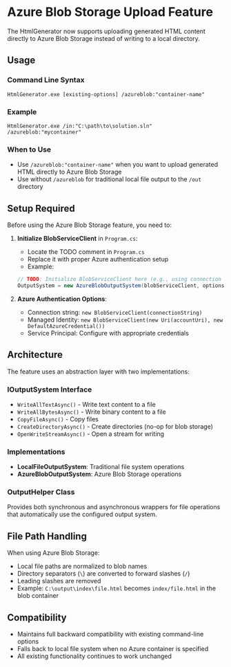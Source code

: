 # Azure Blob Storage Upload Feature

The HtmlGenerator now supports uploading generated HTML content directly to Azure Blob Storage instead of writing to a local directory.

## Usage

### Command Line Syntax
```
HtmlGenerator.exe [existing-options] /azureblob:"container-name"
```

### Example
```
HtmlGenerator.exe /in:"C:\path\to\solution.sln" /azureblob:"mycontainer"
```

### When to Use
- Use `/azureblob:"container-name"` when you want to upload generated HTML directly to Azure Blob Storage
- Use without `/azureblob` for traditional local file output to the `/out` directory

## Setup Required

Before using the Azure Blob Storage feature, you need to:

1. **Initialize BlobServiceClient** in `Program.cs`:
   - Locate the TODO comment in `Program.cs` 
   - Replace it with proper Azure authentication setup
   - Example:
   ```csharp
   // TODO: Initialize BlobServiceClient here (e.g., using connection string, managed identity, etc.)
   OutputSystem = new AzureBlobOutputSystem(blobServiceClient, options.AzureBlobContainer);
   ```

2. **Azure Authentication Options**:
   - Connection string: `new BlobServiceClient(connectionString)`
   - Managed Identity: `new BlobServiceClient(new Uri(accountUri), new DefaultAzureCredential())`
   - Service Principal: Configure with appropriate credentials

## Architecture

The feature uses an abstraction layer with two implementations:

### IOutputSystem Interface
- `WriteAllTextAsync()` - Write text content to a file
- `WriteAllBytesAsync()` - Write binary content to a file  
- `CopyFileAsync()` - Copy files
- `CreateDirectoryAsync()` - Create directories (no-op for blob storage)
- `OpenWriteStreamAsync()` - Open a stream for writing

### Implementations
- **LocalFileOutputSystem**: Traditional file system operations
- **AzureBlobOutputSystem**: Azure Blob Storage operations

### OutputHelper Class
Provides both synchronous and asynchronous wrappers for file operations that automatically use the configured output system.

## File Path Handling

When using Azure Blob Storage:
- Local file paths are normalized to blob names
- Directory separators (`\`) are converted to forward slashes (`/`)
- Leading slashes are removed
- Example: `C:\output\index\file.html` becomes `index/file.html` in the blob container

## Compatibility

- Maintains full backward compatibility with existing command-line options
- Falls back to local file system when no Azure container is specified
- All existing functionality continues to work unchanged
